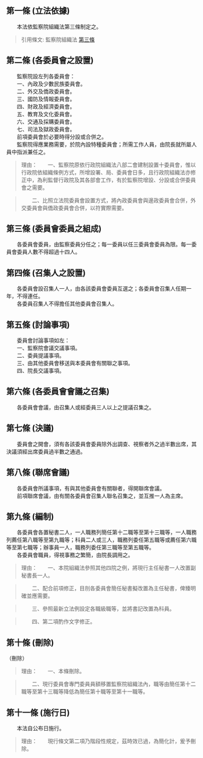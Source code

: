 第一條 (立法依據)
-----------------
　　本法依監察院組織法第三條制定之。  
> 引用條文: 監察院組織法 [第三條](../../人事其他/組織編制/監察院組織法.md#第三條-委員會之設置)



第二條 (各委員會之設置)
-----------------------
　　監察院設左列各委員會：  
　　一、內政及少數民族委員會。  
　　二、外交及僑政委員會。  
　　三、國防及情報委員會。  
　　四、財政及經濟委員會。  
　　五、教育及文化委員會。  
　　六、交通及採購委員會。  
　　七、司法及獄政委員會。  
　　前項委員會於必要時得分設或合併之。  
　　監察院得應業務需要，於院內設特種委員會；所需工作人員，由院長就所屬人員中指派兼任之。  
> 理由：　　一、監察院原依行政院組織法八部二會建制設置十委員會，惟以行政院依組織條例方式，所增設署、局、委員會日多，且行政院組織法亦修正中，為利監督行政院及其各部會工作，有於監察院增設、分設或合併委員會之需要。

> 　　二、比照立法院委員會設置方式，將內政委員會與邊政委員會合併，外交委員會與僑政委員會合併，以符實際需要。



第三條 (委員會委員之組成)
-------------------------
　　各委員會委員，由監察委員分任之；每一委員以任三委員會委員為限。每一委員會委員人數不得超過十四人。  


第四條 (召集人之設置)
---------------------
　　各委員會設召集人一人，由各該委員會委員互選之；各委員會召集人任期一年，不得連任。  
　　各委員召集人不得擔任其他委員會召集人。  


第五條 (討論事項)
-----------------
　　委員會討論事項如左：  
　　一、監察院會議交議事項。  
　　二、委員提議事項。  
　　三、由其他委員會移送與本委員會有關聯之事項。  
　　四、院長交議事項。  


第六條 (各委員會會議之召集)
---------------------------
　　各委員會會議，由召集人或經委員三人以上之提議召集之。  


第七條 (決議)
-------------
　　委員會之開會，須有各該委員會委員除外出調查、視察者外之過半數出席，其決議須經出席委員過半數之通過。  


第八條 (聯席會議)
-----------------
　　各委員會所議事項，有與其他委員會有關聯者，得開聯席會議。  
　　前項聯席會議，由有關各委員會召集人聯名召集之，並互推一人為主席。  


第九條 (編制)
-------------
　　各委員會各置秘書二人，一人職務列簡任第十二職等至第十三職等，一人職務列薦任第八職等至第九職等；科員二人或三人，職務列委任第五職等或薦任第六職等至第七職等；辦事員一人，職務列委任第三職等至第五職等。  
　　各委員會職員，得視事務之繁簡，由院長調用之。  
> 理由：　　一、本院組織法參照其他四院之例，將現行主任秘書一人改置副秘書長一人。

> 　　二、配合前項修正，目刖各委員會簡任秘書擬改置為主任秘書，俾臻明確並應需要。

> 　　三、參照最新立法例設定各職級職等，並將書記改置為科員。

> 　　四、第二項酌作文字修正。



第十條 (刪除)
-------------
（刪除）  
> 理由：　　一、本條刪除。

> 　　二、現行委員會專門委員員額移置監察院組織法內，職等由簡任第十二職等至第十三職等降低為簡任第十職等至第十一職等。



第十一條 (施行日)
-----------------
　　本法自公布日施行。  
> 理由：　　現行條文第二項乃階段性規定，茲時效已過，為簡化計，爰予刪除。